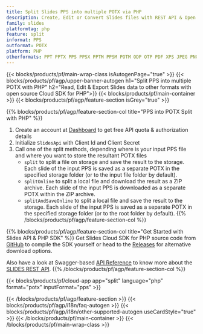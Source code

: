 ```yaml
---
title: Split Slides PPS into multiple POTX via PHP 
description: Create, Edit or Convert Slides files with REST API & Open Source PHP SDK
family: slides
platformtag: php
feature: split
informat: PPS
outformat: POTX
platform: PHP
otherformats: PPT PPTX PPS PPSX PPTM PPSM POTM ODP OTP PDF XPS JPEG PNG BMP TIFF SVG HTML5 GIF XAML
---
```


{{< blocks/products/pf/main-wrap-class isAutogenPage="true" >}}
{{< blocks/products/pf/agp/upper-banner-autogen h1="Split PPS into multiple POTX with PHP" h2="Read, Edit & Export Slides data to other formats with open source Cloud SDK for PHP">}}
{{< blocks/products/pf/main-container >}}
{{< blocks/products/pf/agp/feature-section isGrey="true" >}}

{{% blocks/products/pf/agp/feature-section-col title="PPS into POTX Split with PHP" %}}
1. Create an account at <a href="https://dashboard.aspose.cloud/">Dashboard</a> to get free API quota & authorization details
1. Initialize ```SlidesApi``` with Client Id and Client Secret
1. Call one of the split methods, depending where is your input PPS file and where you want to store the resultant POTX files
    - ```split``` to split a file on storage and save the result to the storage. Each slide of the input PPS is saved as a separate POTX in the specified storage folder (or to the input file folder by default).
    - ```splitOnline``` to split a local file and download the result as a ZIP archive. Each slide of the input PPS is downloaded as a separate POTX within the ZIP archive.
    - ```splitAndSaveOnline``` to split a local file and save the result to the storage. Each slide of the input PPS is saved as a separate POTX in the specified storage folder (or to the root folder by default).
{{% /blocks/products/pf/agp/feature-section-col %}}

{{% blocks/products/pf/agp/feature-section-col title="Get Started with Slides API & PHP SDK" %}}
Get Slides Cloud SDK for PHP source code from [GitHub](https://github.com/aspose-slides-cloud/aspose-slides-cloud-php) to compile the SDK yourself or head to the [Releases](https://releases.aspose.cloud/) for alternative download options. 

Also have a look at Swagger-based [API Reference](https://apireference.aspose.cloud/slides/) to know more about the [SLIDES REST API](https://products.aspose.cloud/slides/curl/).
{{% /blocks/products/pf/agp/feature-section-col %}}

{{< blocks/products/pf/cloud-app app="split" language="php" format="potx" inputFormat="pps" >}}

{{< /blocks/products/pf/agp/feature-section >}}
{{< blocks/products/pf/agp/i18n/faq-autogen >}}
{{< blocks/products/pf/agp/i18n/other-supported-autogen useCardStyle="true" >}}
{{< /blocks/products/pf/main-container >}}
{{< /blocks/products/pf/main-wrap-class >}}
